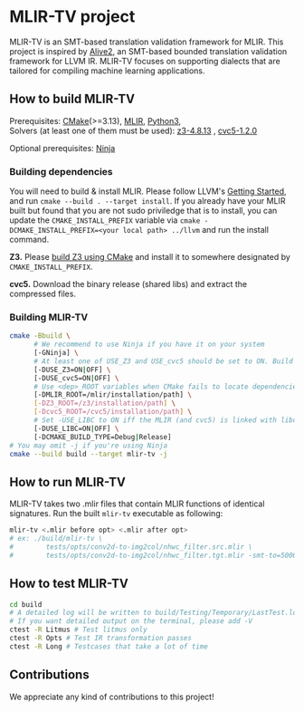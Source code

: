 # MLIR-TV project

MLIR-TV is an SMT-based translation validation framework for MLIR.
This project is inspired by [Alive2](https://github.com/aliveToolkit/alive2), an SMT-based bounded translation validation framework for LLVM IR.
MLIR-TV focuses on supporting dialects that are tailored for compiling machine learning applications.

## How to build MLIR-TV

Prerequisites: [CMake](https://cmake.org/download/)(>=3.13),
[MLIR](https://github.com/llvm/llvm-project),
[Python3](https://www.python.org/downloads/),  
Solvers (at least one of them must be used):
[z3-4.8.13](https://github.com/Z3Prover/z3/releases/tag/z3-4.8.13) ,
[cvc5-1.2.0](https://github.com/cvc5/cvc5/releases/tag/cvc5-1.2.0)

Optional prerequisites: [Ninja](https://ninja-build.org/)  

### Building dependencies

You will need to build & install MLIR.
Please follow LLVM's [Getting Started](https://llvm.org/docs/GettingStarted.html#getting-the-source-code-and-building-llvm), and run `cmake --build . --target install`.
If you already have your MLIR built but found that you are not sudo priviledge that is to install, you can update the `CMAKE_INSTALL_PREFIX` variable via
`cmake -DCMAKE_INSTALL_PREFIX=<your local path> ../llvm` and run the install command.

<b>Z3.</b>
Please [build Z3 using CMake](https://github.com/Z3Prover/z3/blob/master/README-CMake.md) and install it to
somewhere designated by `CMAKE_INSTALL_PREFIX`.

<b>cvc5.</b>
Download the binary release (shared libs) and extract the compressed files.

### Building MLIR-TV

```bash
cmake -Bbuild \
      # We recommend to use Ninja if you have it on your system
      [-GNinja] \
      # At least one of USE_Z3 and USE_cvc5 should be set to ON. Build will fail otherwise.
      [-DUSE_Z3=ON|OFF] \
      [-DUSE_cvc5=ON|OFF] \
      # Use <dep>_ROOT variables when CMake fails to locate dependencies on its own
      [-DMLIR_ROOT=/mlir/installation/path] \
      [-DZ3_ROOT=/z3/installation/path] \
      [-Dcvc5_ROOT=/cvc5/installation/path] \
      # Set -USE_LIBC to ON iff the MLIR (and cvc5) is linked with libc++
      [-DUSE_LIBC=ON|OFF] \
      [-DCMAKE_BUILD_TYPE=Debug|Release]
# You may omit -j if you're using Ninja
cmake --build build --target mlir-tv -j
```

## How to run MLIR-TV

MLIR-TV takes two .mlir files that contain MLIR functions of identical signatures.
Run the built `mlir-tv` executable as following:
```bash
mlir-tv <.mlir before opt> <.mlir after opt>
# ex: ./build/mlir-tv \
#        tests/opts/conv2d-to-img2col/nhwc_filter.src.mlir \
#        tests/opts/conv2d-to-img2col/nhwc_filter.tgt.mlir -smt-to=5000
```

## How to test MLIR-TV

```bash
cd build
# A detailed log will be written to build/Testing/Temporary/LastTest.log
# If you want detailed output on the terminal, please add -V
ctest -R Litmus # Test litmus only
ctest -R Opts # Test IR transformation passes
ctest -R Long # Testcases that take a lot of time
```

## Contributions

We appreciate any kind of contributions to this project!
